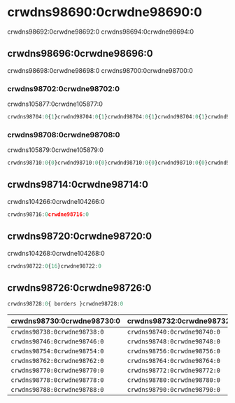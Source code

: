 # crwdns98690:0crwdne98690:0

<p class="description">crwdns98692:0crwdne98692:0 crwdns98694:0crwdne98694:0</p>

## crwdns98696:0crwdne98696:0

crwdns98698:0crwdne98698:0 crwdns98700:0crwdne98700:0

### crwdns98702:0crwdne98702:0

crwdns105877:0crwdne105877:0

```jsx
crwdns98704:0{1}crwdnd98704:0{1}crwdnd98704:0{1}crwdnd98704:0{1}crwdnd98704:0{1}crwdne98704:0
```

### crwdns98708:0crwdne98708:0

crwdns105879:0crwdne105879:0

```jsx
crwdns98710:0{0}crwdnd98710:0{0}crwdnd98710:0{0}crwdnd98710:0{0}crwdnd98710:0{0}crwdne98710:0
```

## crwdns98714:0crwdne98714:0

crwdns104266:0crwdne104266:0

```jsx
crwdns98716:0crwdne98716:0
```

## crwdns98720:0crwdne98720:0

crwdns104268:0crwdne104268:0

```jsx
crwdns98722:0{16}crwdne98722:0
```

## crwdns98726:0crwdne98726:0

```js
crwdns98728:0{ borders }crwdne98728:0
```

| crwdns98730:0crwdne98730:0   | crwdns98732:0crwdne98732:0   | crwdns98734:0crwdne98734:0   | crwdns98736:0crwdne98736:0                                 |
|:---------------------------- |:---------------------------- |:---------------------------- |:---------------------------------------------------------- |
| `crwdns98738:0crwdne98738:0` | `crwdns98740:0crwdne98740:0` | `crwdns98742:0crwdne98742:0` | `crwdns98744:0crwdne98744:0`                               |
| `crwdns98746:0crwdne98746:0` | `crwdns98748:0crwdne98748:0` | `crwdns98750:0crwdne98750:0` | `crwdns98752:0crwdne98752:0`                               |
| `crwdns98754:0crwdne98754:0` | `crwdns98756:0crwdne98756:0` | `crwdns98758:0crwdne98758:0` | `crwdns98760:0crwdne98760:0`                               |
| `crwdns98762:0crwdne98762:0` | `crwdns98764:0crwdne98764:0` | `crwdns98766:0crwdne98766:0` | `crwdns98768:0crwdne98768:0`                               |
| `crwdns98770:0crwdne98770:0` | `crwdns98772:0crwdne98772:0` | `crwdns98774:0crwdne98774:0` | `crwdns98776:0crwdne98776:0`                               |
| `crwdns98778:0crwdne98778:0` | `crwdns98780:0crwdne98780:0` | `crwdns98782:0crwdne98782:0` | [`crwdns98786:0crwdne98786:0`](crwdns98784:0crwdne98784:0) |
| `crwdns98788:0crwdne98788:0` | `crwdns98790:0crwdne98790:0` | `crwdns98792:0crwdne98792:0` | [`crwdns98796:0crwdne98796:0`](crwdns98794:0crwdne98794:0) |
